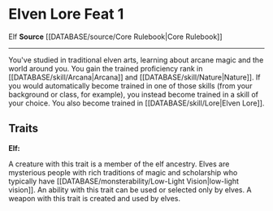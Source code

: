 ﻿---
feat: Elven Lore
id: '13'
level: '1'
name: Elven Lore
rarity: Common
source: '[[DATABASE/source/Core Rulebook|Core Rulebook]]'
trait:
- '[[DATABASE/trait/Elf|Elf]]'
type: Feat

---
# Elven Lore <span class="item-type">Feat 1</span>

<span class="item-trait">Elf</span>
**Source** [[DATABASE/source/Core Rulebook|Core Rulebook]]

---
You've studied in traditional elven arts, learning about arcane magic and the world around you. You gain the trained proficiency rank in [[DATABASE/skill/Arcana|Arcana]] and [[DATABASE/skill/Nature|Nature]]. If you would automatically become trained in one of those skills (from your background or class, for example), you instead become trained in a skill of your choice. You also become trained in [[DATABASE/skill/Lore|Elven Lore]].

## Traits

**Elf:**

A creature with this trait is a member of the elf ancestry. Elves are mysterious people with rich traditions of magic and scholarship who typically have [[DATABASE/monsterability/Low-Light Vision|low-light vision]]. An ability with this trait can be used or selected only by elves. A weapon with this trait is created and used by elves.